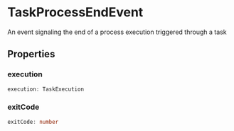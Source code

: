 # TaskProcessEndEvent

An event signaling the end of a process execution triggered through a task

## Properties

### execution

```typescript
execution: TaskExecution
```

### exitCode

```typescript
exitCode: number
```

[TaskExecution]: TaskExecution.md
